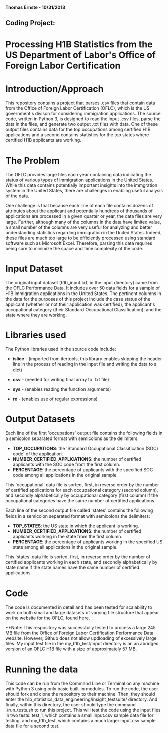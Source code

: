 #### Thomas Ernste - 10/31/2018

## Coding Project:

# Processing H1B Statistics from the US Department of Labor's Office of Foreign Labor Certification

# Introduction/Approach

This repository contains a project that parses .csv files that contain data from the Office of Foreign Labor Certification (OFLC), which is the US government's divison for considering immigration applications. The source code, written in Python 3, is designed to read the input .csv files, parse the data in the files, and generate two output .txt files with data. One of these output files contains data for the top occupations among certified H1B applications and a second contains statistics for the top states where certified H1B applicants are working.

# The Problem

The OFLC provides large files each year containing data indicating the status of various types of immigration applications in the United States. While this data contains potentially important insights into the immgration system in the United States, there are challenges in enabling useful analysis of the data.

One challenge is that because each line of each file contains dozens of attributes about the applicant and potentially hundreds of thousands of applications are processed in a given quarter or year, the data files are very large. Further, although many of the columns in the data have limited value, a small number of the columns are very useful for analyzing and better understanding statistics regarding immigration in the United States. Indeed, these files are much too large to be efficiently processed using standard software such as Microsoft Excel. Therefore, parsing this data requires being sure to minimize the space and time complexity of the code.

# Input Dataset

The original input dataset (h1b_input.txt, in the input directory) came from the OFLC Performance Data. It includes over 50 data fields for a sample of H1B immigration applications in the United States. The pertinent columns in the data for the purposes of this project include the case status of the applicant (whether or not their application was certified), the applicant's occupational category (their Standard Occupational Classification), and the state where they are working.

# Libraries used

The Python libraries used in the source code include:

- **islice** - (imported from itertools, this library enables skipping the header line in the process of reading in the input file and writing the data to a dict)

- **csv** - (needed for writing final array to .txt file)

- **sys** - (enables reading the function arguments)

- **re** - (enables use of regular expressions)


# Output Datasets

Each line of the first 'occupations' output file contains the following fields in a semicolon separated format with semicolons as the delimiters:

- **TOP_OCCUPATIONS**: the 'Standard Occupational Classification (SOC) code' of the application.
- **NUMBER_CERTIFIED_APPLICATIONS**: the number of certified applicants with the SOC code from the first column.
- **PERCENTAGE**: the percentage of applicants with the specified SOC code among all applications in the original sample.


This 'occupational' data file is sorted, first, in reverse order by the number of certified applications for each occupational category (second column), and secondly alphabetically by occupational category (first column) if the occupational categories have the same number of certified applications.


Each line of the second output file called 'states' contains the following fields in a semicolon separated format with semicolons the delimiters:

- **TOP_STATES**: the US state in which the applicant is working.
- **NUMBER_CERTIFIED_APPLICATIONS**: the number of certified applicants working in the state from the first column.
- **PERCENTAGE**: the percentage of applicants working in the specified US state among all applications in the original sample.


This 'states' data file is sorted, first, in reverse order by the number of certified applicants working in each state, and secondly alphabetically by state name if the state names have the same number of certified applications.

# Code

The code is documented in detail and has been tested for scalability to work on both small and large datasets of varying file structure that appear on the website for the OFLC, found [here](https://www.foreignlaborcert.doleta.gov/performancedata.cfm#dis).

**Note: This respository was successfully tested to process a large 245 MB file from the Office of Foreign Labor Certification Performance Data website. However, Github does not allow updloading of excessively large files. My input test file in the my_h1b_test/input directory is an an abridged version of an OFLC H1B file with a size of approximately 57 MB.

# Running the data

This code can be run from the Command Line or Terminal on any machine with Python 3 using only basic built-in modules. To run the code, the user should fork and clone the repository to their machine. Then, they should enter the h1b_statistics_data_engineering/insight_testsuite/ directory. And finally, within this directory, the user should type the command ./run_tests.sh to run this project. This will test the code using the input files in two tests: test_1, which contains a small input.csv sample data file for testing, and my_h1b_test, which contains a much larger input.csv sample data file for a second test.
